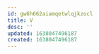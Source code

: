 ```yaml
---
id: gw6h662aiamqetwlqjkzocl
title: V
desc: ''
updated: 1638047496187
created: 1638047496187
---
```


